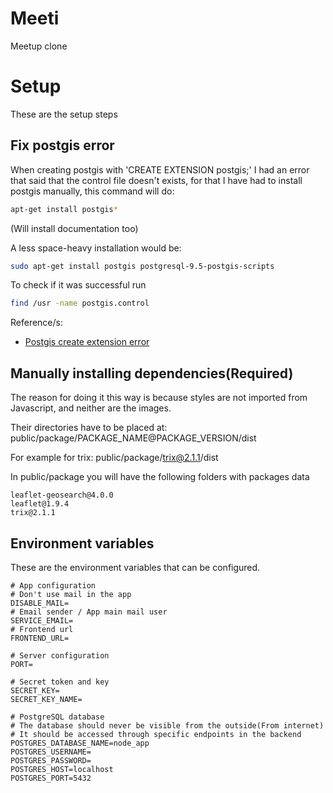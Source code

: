 # Meeti

Meetup clone

# Setup

These are the setup steps

## Fix postgis error

When creating postgis with 'CREATE EXTENSION postgis;' I had an error that said that the control file doesn't exists, for that I have had to install postgis manually, this command will do:

```bash
apt-get install postgis*
```

(Will install documentation too)

A less space-heavy installation would be:

```bash
sudo apt-get install postgis postgresql-9.5-postgis-scripts
```

To check if it was successful run

```bash
find /usr -name postgis.control
```

Reference/s:
- [Postgis create extension error](https://gis.stackexchange.com/questions/71302/running-create-extension-postgis-gives-error-could-not-open-extension-control-fi)

## Manually installing dependencies(Required)

The reason for doing it this way is because styles are not imported from Javascript, and neither are the images.

Their directories have to be placed at: public/package/PACKAGE_NAME@PACKAGE_VERSION/dist

For example for trix: public/package/trix@2.1.1/dist

In public/package you will have the following folders with packages data

```
leaflet-geosearch@4.0.0
leaflet@1.9.4
trix@2.1.1
```

## Environment variables

These are the environment variables that can be configured.

```
# App configuration
# Don't use mail in the app
DISABLE_MAIL=
# Email sender / App main mail user
SERVICE_EMAIL=
# Frontend url
FRONTEND_URL=

# Server configuration
PORT=

# Secret token and key
SECRET_KEY=
SECRET_KEY_NAME=

# PostgreSQL database
# The database should never be visible from the outside(From internet)
# It should be accessed through specific endpoints in the backend
POSTGRES_DATABASE_NAME=node_app
POSTGRES_USERNAME=
POSTGRES_PASSWORD=
POSTGRES_HOST=localhost
POSTGRES_PORT=5432
```
